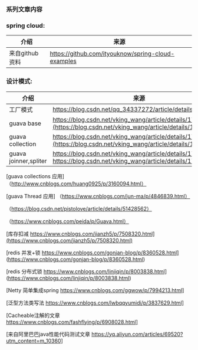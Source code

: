 
### 系列文章内容

### spring cloud:
介绍|来源
---|------
来自github资料|https://github.com/ityouknow/spring-cloud-examples


### 设计模式:
介绍|来源
---|------
工厂模式|https://blog.csdn.net/qq_34337272/article/details/80472071
guava base|https://blog.csdn.net/vking_wang/article/details/17613373](https://blog.csdn.net/vking_wang/article/details/17613373
guava collection|https://blog.csdn.net/vking_wang/article/details/17613451](https://blog.csdn.net/vking_wang/article/details/17613451
guava joinner,spliter|https://blog.csdn.net/vking_wang/article/details/17613479 https://blog.csdn.net/vking_wang/article/details/17613479
 
 [guava collections 应用]（http://www.cnblogs.com/huang0925/p/3160094.html）
 
 [guava Thread 应用] （https://www.cnblogs.com/jun-ma/p/4846839.html）
                     
  （https://blog.csdn.net/pistolove/article/details/51428562）
                     
  （https://www.cnblogs.com/peida/p/Guava.html）
 
 
 [库存扣减  https://www.cnblogs.com/jianzh5/p/7508320.html](https://www.cnblogs.com/jianzh5/p/7508320.html)

 [redis 并发+锁 https://www.cnblogs.com/gonjan-blog/p/8360528.html] (https://www.cnblogs.com/gonjan-blog/p/8360528.html)
 
 [redis 分布式锁  https://www.cnblogs.com/linjiqin/p/8003838.html] (https://www.cnblogs.com/linjiqin/p/8003838.html)

 [Netty 简单集成spring  https://www.cnblogs.com/ggwow/p/7994213.html] 
 
 [泛型方法类写法  https://www.cnblogs.com/lwbqqyumidi/p/3837629.html]
 
 [Cacheable注解的文章  https://www.cnblogs.com/fashflying/p/6908028.html]

 [来自阿里巴巴java性能代码测试文章  https://yq.aliyun.com/articles/69520?utm_content=m_10360]
